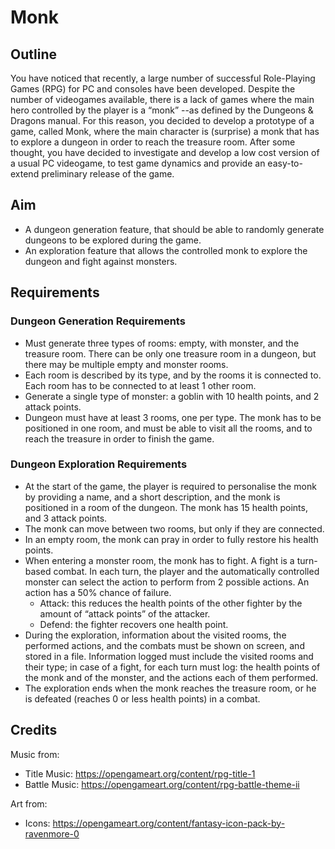 # Monk

## Outline

You have noticed that recently, a large number of successful Role-Playing Games (RPG) for PC and
consoles have been developed. Despite the number of videogames available, there is a lack of games
where the main hero controlled by the player is a “monk” --as defined by the Dungeons & Dragons manual.
For this reason, you decided to develop a prototype of a game, called Monk, where the main character is
(surprise) a monk that has to explore a dungeon in order to reach the treasure room. After some thought,
you have decided to investigate and develop a low cost version of a usual PC videogame, to test game
dynamics and provide an easy-to-extend preliminary release of the game.

## Aim

- A dungeon generation feature, that should be able to randomly generate dungeons to be explored during the game.
- An exploration feature that allows the controlled monk to explore the dungeon and fight against monsters.

## Requirements

### Dungeon Generation Requirements

- Must generate three types of rooms: empty, with monster, and the treasure room. There can be only one treasure room in a dungeon, but there may be multiple empty and monster rooms.
- Each room is described by its type, and by the rooms it is connected to. Each room has to be connected to at least 1 other room.
- Generate a single type of monster: a goblin with 10 health points, and 2 attack points. 
- Dungeon must have at least 3 rooms, one per type. The monk has to be positioned in one room, and must be able to visit all the rooms, and to reach the treasure in order to finish the game.

### Dungeon Exploration Requirements

- At the start of the game, the player is required to personalise the monk by providing a name, and a short description, and the monk is positioned in a room of the dungeon. The monk has 15 health points, and 3 attack points.
- The monk can move between two rooms, but only if they are connected.
- In an empty room, the monk can pray in order to fully restore his health points.
- When entering a monster room, the monk has to fight. A fight is a turn-based combat. In each turn, the player and the automatically controlled monster can select the action to perform from 2 possible actions. An action has a 50% chance of failure.
	- Attack: this reduces the health points of the other fighter by the amount of “attack points” of the attacker.
    - Defend: the fighter recovers one health point.
- During the exploration, information about the visited rooms, the performed actions, and the combats must be shown on screen, and stored in a file. Information logged must include the visited rooms and their type; in case of a fight, for each turn must log: the health points of the monk and of the monster, and the actions each of them performed.
- The exploration ends when the monk reaches the treasure room, or he is defeated (reaches 0 or less health points) in a combat.


## Credits

Music from:
 - Title Music: https://opengameart.org/content/rpg-title-1
 - Battle Music: https://opengameart.org/content/rpg-battle-theme-ii
 
Art from:
- Icons: https://opengameart.org/content/fantasy-icon-pack-by-ravenmore-0
